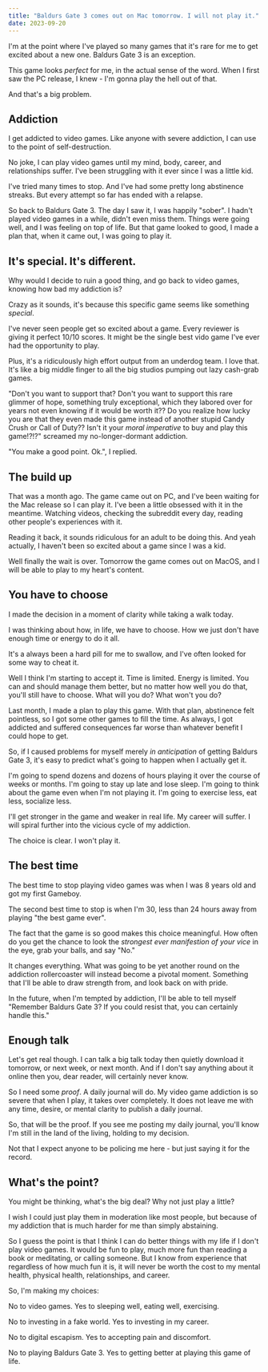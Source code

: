 ```yaml
---
title: "Baldurs Gate 3 comes out on Mac tomorrow. I will not play it."
date: 2023-09-20
---
```


I'm at the point where I've played so many games that it's rare for me to get excited about a new one. Baldurs Gate 3 is an exception.

This game looks *perfect* for me, in the actual sense of the word. When I first saw the PC release, I knew - I'm gonna play the hell out of that.

And that's a big problem.

## Addiction

I get addicted to video games. Like anyone with severe addiction, I can use to the point of self-destruction. 

No joke, I can play video games until my mind, body, career, and relationships suffer. I've been struggling with it ever since I was a little kid. 

I've tried many times to stop. And I've had some pretty long abstinence streaks. But every attempt so far has ended with a relapse.

So back to Baldurs Gate 3. The day I saw it, I was happily "sober". I hadn't played video games in a while, didn't even miss them. Things were going well, and I was feeling on top of life. But that game looked to good, I made a plan that, when it came out, I was going to play it.

## It's special. It's different.

Why would I decide to ruin a good thing, and go back to video games, knowing how bad my addiction is? 

Crazy as it sounds, it's because this specific game seems like something *special*. 

I've never seen people get so excited about a game. Every reviewer is giving it perfect 10/10 scores. It might be the single best vido game I've ever had the opportunity to play. 

Plus, it's a ridiculously high effort output from an underdog team. I love that. It's like a big middle finger to all the big studios pumping out lazy cash-grab games. 

"Don't you want to support that? Don't you want to support this rare glimmer of hope, something truly exceptional, which they labored over for years not even knowing if it would be worth it?? Do you realize how lucky you are that they even made this game instead of another stupid Candy Crush or Call of Duty?? Isn't it your *moral imperative* to buy and play this game!?!?" screamed my no-longer-dormant addiction.

"You make a good point. Ok.", I replied.

## The build up

That was a month ago. The game came out on PC, and I've been waiting for the Mac release so I can play it. I've been a little obsessed with it in the meantime. Watching videos, checking the subreddit every day, reading other people's experiences with it. 

Reading it back, it sounds ridiculous for an adult to be doing this. And yeah actually, I haven't been so excited about a game since I was a kid.

Well finally the wait is over. Tomorrow the game comes out on MacOS, and I will be able to play to my heart's content.

## You have to choose

I made the decision in a moment of clarity while taking a walk today.

I was thinking about how, in life, we have to choose. How we just don't have enough time or energy to do it all.

It's a always been a hard pill for me to swallow, and I've often looked for some way to cheat it.

Well I think I'm starting to accept it. Time is limited. Energy is limited. You can and should manage them better, but no matter how well you do that, you'll still have to choose. What will you do? What won't you do?

Last month, I made a plan to play this game. With that plan, abstinence felt pointless, so I got some other games to fill the time. As always, I got addicted and suffered consequences far worse than whatever benefit I could hope to get.

So, if I caused problems for myself merely *in anticipation* of getting Baldurs Gate 3, it's easy to predict what's going to happen when I actually get it.

I'm going to spend dozens and dozens of hours playing it over the course of weeks or months. I'm going to stay up late and lose sleep. I'm going to think about the game even when I'm not playing it. I'm going to exercise less, eat less, socialize less.

I'll get stronger in the game and weaker in real life. My career will suffer. I will spiral further into the vicious cycle of my addiction.

The choice is clear. I won't play it.

## The best time

The best time to stop playing video games was when I was 8 years old and got my first Gameboy.

The second best time to stop is when I'm 30, less than 24 hours away from playing "the best game ever".

The fact that the game is so good makes this choice meaningful. How often do you get the chance to look the *strongest ever manifestion of your vice* in the eye, grab your balls, and say "No."

It changes everything. What was going to be yet another round on the addiction rollercoaster will instead become a pivotal moment. Something that I'll be able to draw strength from, and look back on with pride.

In the future, when I'm tempted by addiction, I'll be able to tell myself "Remember Baldurs Gate 3? If you could resist that, you can certainly handle this."

## Enough talk

Let's get real though. I can talk a big talk today then quietly download it tomorrow, or next week, or next month. And if I don't say anything about it online then you, dear reader, will certainly never know.

So I need some *proof*. A daily journal will do. My video game addiction is so severe that when I play, it takes over completely. It does not leave me with any time, desire, or mental clarity to publish a daily journal.

So, that will be the proof. If you see me posting my daily journal, you'll know I'm still in the land of the living, holding to my decision.

Not that I expect anyone to be policing me here - but just saying it for the record.

## What's the point?

You might be thinking, what's the big deal? Why not just play a little? 

I wish I could just play them in moderation like most people, but because of my addiction that is much harder for me than simply abstaining. 

So I guess the point is that I think I can do better things with my life if I don't play video games. It would be fun to play, much more fun than reading a book or meditating, or calling someone. But I know from experience that regardless of how much fun it is, it will never be worth the cost to my mental health, physical health, relationships, and career.

So, I'm making my choices: 

No to video games. Yes to sleeping well, eating well, exercising. 

No to investing in a fake world. Yes to investing in my career.

No to digital escapism. Yes to accepting pain and discomfort.

No to playing Baldurs Gate 3. Yes to getting better at playing this game of life.
